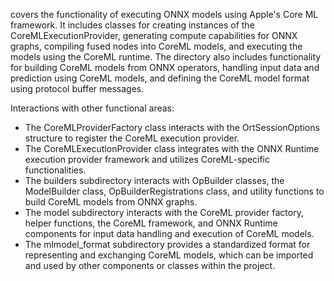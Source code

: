 covers the functionality of executing ONNX models using Apple's Core ML framework. It includes classes for creating instances of the CoreMLExecutionProvider, generating compute capabilities for ONNX graphs, compiling fused nodes into CoreML models, and executing the models using the CoreML runtime. The directory also includes functionality for building CoreML models from ONNX operators, handling input data and prediction using CoreML models, and defining the CoreML model format using protocol buffer messages.

Interactions with other functional areas:
- The CoreMLProviderFactory class interacts with the OrtSessionOptions structure to register the CoreML execution provider.
- The CoreMLExecutionProvider class integrates with the ONNX Runtime execution provider framework and utilizes CoreML-specific functionalities.
- The builders subdirectory interacts with OpBuilder classes, the ModelBuilder class, OpBuilderRegistrations class, and utility functions to build CoreML models from ONNX graphs.
- The model subdirectory interacts with the CoreML provider factory, helper functions, the CoreML framework, and ONNX Runtime components for input data handling and execution of CoreML models.
- The mlmodel_format subdirectory provides a standardized format for representing and exchanging CoreML models, which can be imported and used by other components or classes within the project.